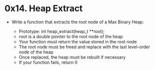 # 0x14. Heap Extract

* Write a function that extracts the root node of a Max Binary Heap:

	- Prototype: int heap_extract(heap_t **root);
	- root is a double pointer to the root node of the heap
	- Your function must return the value stored in the root node
	- The root node must be freed and replace with the last level-order node of the heap
	- Once replaced, the heap must be rebuilt if necessary
	- If your function fails, return 0
